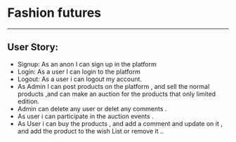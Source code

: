 #  Fashion futures
---
## User Story:
* Signup: As an anon I can sign up in the platform 
* Login: As a user I can login to the platform 
* Logout: As a user i can logout my account.
* As Admin I can post products on the platform , and sell the normal products ,and can make an auction for the products that only limited edition. 
* Admin can delete any user or delet any comments .
* As user i can participate in the auction events .
* As User i can buy the products , and add a comment and update on it  , and add the product to the wish List or remove it .. 

